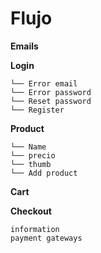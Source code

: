 # Flujo

**Emails**

**Login**
```
└── Error email
└── Error password
└── Reset password
└── Register
```

**Product**
```
└── Name
└── precio
└── thumb
└── Add product
```

**Cart**

**Checkout**
```
information
payment gateways
```
